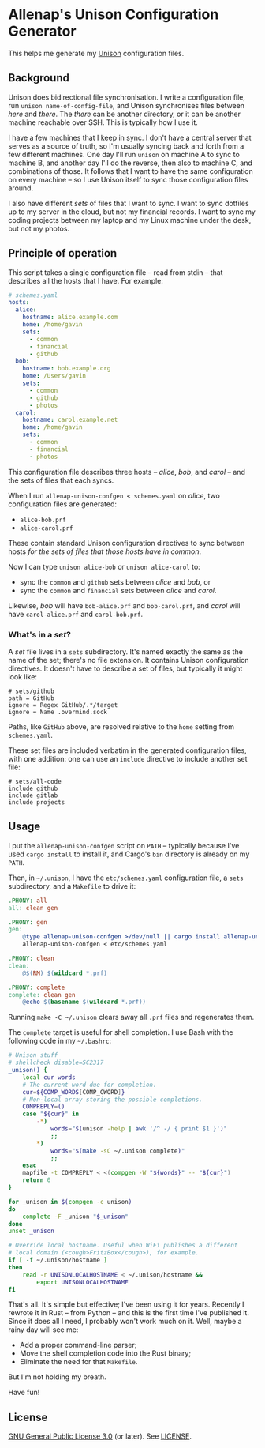 # Allenap's Unison Configuration Generator

This helps me generate my [Unison](https://github.com/bcpierce00/unison)
configuration files.

## Background

Unison does bidirectional file synchronisation. I write a configuration file,
run `unison name-of-config-file`, and Unison synchronises files between _here_
and _there_. The _there_ can be another directory, or it can be another machine
reachable over SSH. This is typically how I use it.

I have a few machines that I keep in sync. I don't have a central server that
serves as a source of truth, so I'm usually syncing back and forth from a few
different machines. One day I'll run `unison` on machine A to sync to machine B,
and another day I'll do the reverse, then also to machine C, and combinations of
those. It follows that I want to have the same configuration on every machine
– so I use Unison itself to sync those configuration files around.

I also have different _sets_ of files that I want to sync. I want to sync
dotfiles up to my server in the cloud, but not my financial records. I want to
sync my coding projects between my laptop and my Linux machine under the desk,
but not my photos.

## Principle of operation

This script takes a single configuration file – read from stdin – that describes
all the hosts that I have. For example:

```yaml
# schemes.yaml
hosts:
  alice:
    hostname: alice.example.com
    home: /home/gavin
    sets:
      - common
      - financial
      - github
  bob:
    hostname: bob.example.org
    home: /Users/gavin
    sets:
      - common
      - github
      - photos
  carol:
    hostname: carol.example.net
    home: /home/gavin
    sets:
      - common
      - financial
      - photos
```

This configuration file describes three hosts – _alice_, _bob_, and _carol_ –
and the sets of files that each syncs.

When I run `allenap-unison-confgen < schemes.yaml` on _alice_, two configuration
files are generated:

- `alice-bob.prf`
- `alice-carol.prf`

These contain standard Unison configuration directives to sync between hosts
_for the sets of files that those hosts have in common_.

Now I can type `unison alice-bob` or `unison alice-carol` to:

- sync the `common` and `github` sets between _alice_ and _bob_, or
- sync the `common` and `financial` sets between _alice_ and _carol_.

Likewise, _bob_ will have `bob-alice.prf` and `bob-carol.prf`, and _carol_ will
have `carol-alice.prf` and `carol-bob.prf`.

### What's in a _set_?

A _set_ file lives in a `sets` subdirectory. It's named exactly the same as the
name of the set; there's no file extension. It contains Unison configuration
directives. It doesn't have to describe a set of files, but typically it might
look like:

```
# sets/github
path = GitHub
ignore = Regex GitHub/.*/target
ignore = Name .overmind.sock
```

Paths, like `GitHub` above, are resolved relative to the `home` setting from
`schemes.yaml`.

These set files are included verbatim in the generated configuration files, with
one addition: one can use an `include` directive to include another set file:

```
# sets/all-code
include github
include gitlab
include projects
```

## Usage

I put the `allenap-unison-confgen` script on `PATH` – typically because I've
used `cargo install` to install it, and Cargo's `bin` directory is already on my
`PATH`.

Then, in `~/.unison`, I have the `etc/schemes.yaml` configuration file, a `sets`
subdirectory, and a `Makefile` to drive it:

```Makefile
.PHONY: all
all: clean gen

.PHONY: gen
gen:
	@type allenap-unison-confgen >/dev/null || cargo install allenap-unison-confgen
	allenap-unison-confgen < etc/schemes.yaml

.PHONY: clean
clean:
	@$(RM) $(wildcard *.prf)

.PHONY: complete
complete: clean gen
	@echo $(basename $(wildcard *.prf))
```

Running `make -C ~/.unison` clears away all `.prf` files and regenerates them.

The `complete` target is useful for shell completion. I use Bash with the
following code in my `~/.bashrc`:

```bash
# Unison stuff
# shellcheck disable=SC2317
_unison() {
    local cur words
    # The current word due for completion.
    cur=${COMP_WORDS[COMP_CWORD]}
    # Non-local array storing the possible completions.
    COMPREPLY=()
    case "${cur}" in
        -*)
            words="$(unison -help | awk '/^ -/ { print $1 }')"
            ;;
        *)
            words="$(make -sC ~/.unison complete)"
            ;;
    esac
    mapfile -t COMPREPLY < <(compgen -W "${words}" -- "${cur}")
    return 0
}

for _unison in $(compgen -c unison)
do
    complete -F _unison "$_unison"
done
unset _unison

# Override local hostname. Useful when WiFi publishes a different
# local domain (<cough>FritzBox</cough>), for example.
if [ -f ~/.unison/hostname ]
then
    read -r UNISONLOCALHOSTNAME < ~/.unison/hostname &&
        export UNISONLOCALHOSTNAME
fi
```

That's all. It's simple but effective; I've been using it for years. Recently I
rewrote it in Rust – from Python – and this is the first time I've published it.
Since it does all I need, I probably won't work much on it. Well, maybe a rainy
day will see me:

- Add a proper command-line parser;
- Move the shell completion code into the Rust binary;
- Eliminate the need for that `Makefile`.

But I'm not holding my breath.

Have fun!

## License

[GNU General Public License 3.0](https://www.gnu.org/licenses/gpl-3.0.html) (or
later). See [LICENSE](LICENSE).
